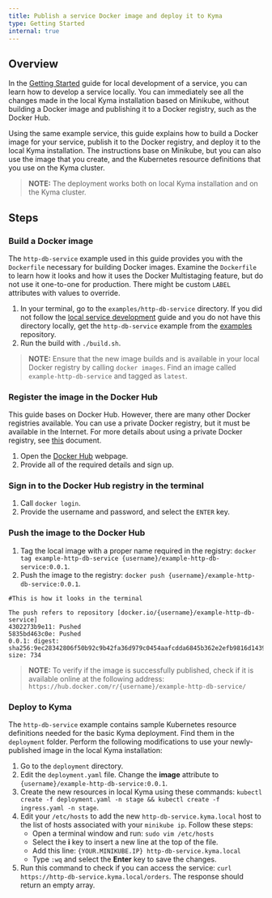 ```yaml
---
title: Publish a service Docker image and deploy it to Kyma
type: Getting Started
internal: true
---
```


## Overview

In the [Getting Started](034-gs-local-develop-no-docker.md) guide for local development of a service, you can learn how to develop a service locally. You can immediately see all the changes made in the local Kyma installation based on Minikube, without building a Docker image and publishing it to a Docker registry, such as the Docker Hub.

Using the same example service, this guide explains how to build a Docker image for your service, publish it to the Docker registry, and deploy it to the local Kyma installation. The instructions base on Minikube, but you can also use the image that you create, and the Kubernetes resource definitions that you use on the Kyma cluster.

>**NOTE:** The deployment works both on local Kyma installation and on the Kyma cluster.

## Steps

### Build a Docker image

The `http-db-service` example used in this guide provides you with the `Dockerfile` necessary for building Docker images. Examine the `Dockerfile` to learn how it looks and how it uses the Docker Multistaging feature, but do not use it one-to-one for production. There might be custom `LABEL` attributes with values to override.

1. In your terminal, go to the `examples/http-db-service` directory. If you did not follow the [local service development](034-gs-local-develop-no-docker.md) guide and you do not have this directory locally, get the `http-db-service` example from the [examples](https://github.com/kyma-project/examples) repository.
2. Run the build with `./build.sh`.

>**NOTE:** Ensure that the new image builds and is available in your local Docker registry by calling `docker images`. Find an image called `example-http-db-service` and tagged as `latest`.

### Register the image in the Docker Hub

This guide bases on Docker Hub. However, there are many other Docker registries available. You can use a private Docker registry, but it must be available in the Internet. For more details about using a private Docker registry, see [this](028-details-deploy-private-registry.md) document.

1. Open the [Docker Hub](https://hub.docker.com/) webpage.
2. Provide all of the required details and sign up.

### Sign in to the Docker Hub registry in the terminal

1. Call `docker login`.
2. Provide the username and password, and select the `ENTER` key.

### Push the image to the Docker Hub

1. Tag the local image with a proper name required in the registry: `docker tag example-http-db-service {username}/example-http-db-service:0.0.1`.
2. Push the image to the registry: `docker push {username}/example-http-db-service:0.0.1`.
```shell
#This is how it looks in the terminal

The push refers to repository [docker.io/{username}/example-http-db-service]
4302273b9e11: Pushed
5835bd463c0e: Pushed
0.0.1: digest: sha256:9ec28342806f50b92c9b42fa36d979c0454aafcdda6845b362e2efb9816d1439 size: 734
```
>**NOTE:** To verify if the image is successfully published, check if it is available online at the following address: `https://hub.docker.com/r/{username}/example-http-db-service/`

### Deploy to Kyma

The `http-db-service` example contains sample Kubernetes resource definitions needed for the basic Kyma deployment. Find them in the `deployment` folder. Perform the following modifications to use your newly-published image in the local Kyma installation:

1. Go to the `deployment` directory.
2. Edit the `deployment.yaml` file. Change the **image** attribute to `{username}/example-http-db-service:0.0.1`.
3. Create the new resources in local Kyma using these commands: `kubectl create -f deployment.yaml -n stage && kubectl create -f ingress.yaml -n stage`.
4. Edit your `/etc/hosts` to add the new `http-db-service.kyma.local` host to the list of hosts associated with your `minikube ip`. Follow these steps:
    - Open a terminal window and run: `sudo vim /etc/hosts`
    - Select the **i** key to insert a new line at the top of the file.
    - Add this line: `{YOUR.MINIKUBE.IP} http-db-service.kyma.local`
    - Type `:wq` and select the **Enter** key to save the changes.
5. Run this command to check if you can access the service: `curl https://http-db-service.kyma.local/orders`. The response should return an empty array.
